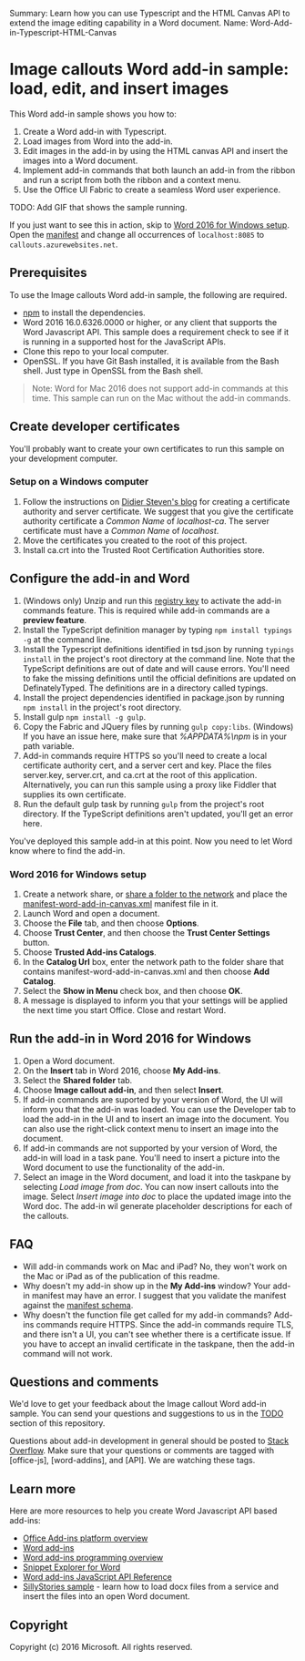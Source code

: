 Summary: Learn how you can use Typescript and the HTML Canvas API to extend the image editing capability in a Word document.
Name: Word-Add-in-Typescript-HTML-Canvas

# Image callouts Word add-in sample: load, edit, and insert images 

This Word add-in sample shows you how to:

1. Create a Word add-in with Typescript.
2. Load images from Word into the add-in.
3. Edit images in the add-in by using the HTML canvas API and insert the images into a Word document.
4. Implement add-in commands that both launch an add-in from the ribbon and run a script from both the ribbon and a context menu.
5. Use the Office UI Fabric to create a seamless Word user experience.

TODO: Add GIF that shows the sample running. 

If you just want to see this in action, skip to [Word 2016 for Windows setup](#word-2016-for-windows-setup). Open the [manifest](#manifest-word-add-in-canvas) and change all occurrences of ```localhost:8085``` to ```callouts.azurewebsites.net```.

## Prerequisites

To use the Image callouts Word add-in sample, the following are required.

* [npm](https://www.npmjs.com/) to install the dependencies.
* Word 2016 16.0.6326.0000 or higher, or any client that supports the Word Javascript API. This sample does a requirement check to see if it is running in a supported host for the JavaScript APIs. 
* Clone this repo to your local computer.
* OpenSSL. If you have Git Bash installed, it is available from the Bash shell. Just type in OpenSSL from the Bash shell.

> Note: Word for Mac 2016 does not support add-in commands at this time. This sample can run on the Mac without the add-in commands. 

## Create developer certificates

You'll probably want to create your own certificates to run this sample on your development computer.

### Setup on a Windows computer

1. Follow the instructions on [Didier Steven's blog](http://blog.didierstevens.com/2015/03/30/howto-make-your-own-cert-with-openssl-on-windows/) for creating a certificate authority and server certificate. We suggest that you give the certificate authority certificate a *Common Name* of *localhost-ca*. The server certificate must have a *Common Name* of *localhost*.
2. Move the certificates you created to the root of this project.
3. Install ca.crt into the Trusted Root Certification Authorities store.

## Configure the add-in and Word

1. (Windows only) Unzip and run this [registry key](https://github.com/OfficeDev/Office-Add-in-Commands-Samples/raw/master/Tools/AddInCommandsUndark/EnableAppCmdXLWD.zip) to activate the add-in commands feature. This is required while add-in commands are a **preview feature**.
2. Install the TypeScript definition manager by typing ```npm install typings -g``` at the command line. 
2. Install the Typescript definitions identified in tsd.json by running ```typings install``` in the project's root directory at the command line. Note that the TypeScript definitions are out of date and will cause errors. You'll need to fake the missing definitions until the official definitions are updated on DefinatelyTyped. The definitions are in a directory called typings.
3. Install the project dependencies identified in package.json by running ```npm install``` in the project's root directory. 
4. Install gulp ```npm install -g gulp```.
4. Copy the Fabric and JQuery files by running ```gulp copy:libs```. (Windows) If you have an issue here, make sure that *%APPDATA%\npm* is in your path variable.
5. Add-in commands require HTTPS so you'll need to create a local certificate authority cert, and a server cert and key.  Place the files server.key, server.crt, and ca.crt at the root of this application. Alternatively, you can run this sample using a proxy like Fiddler that supplies its own certificate. 
6. Run the default gulp task by running ```gulp``` from the project's root directory. If the TypeScript definitions aren't updated, you'll get an error here. 

You've deployed this sample add-in at this point. Now you need to let Word know where to find the add-in.

### Word 2016 for Windows setup

1. Create a network share, or [share a folder to the network](https://technet.microsoft.com/en-us/library/cc770880.aspx) and place the [manifest-word-add-in-canvas.xml](manifest-word-add-in-canvas.xml) manifest file in it.
2. Launch Word and open a document.
3. Choose the **File** tab, and then choose **Options**.
4. Choose **Trust Center**, and then choose the **Trust Center Settings** button.
5. Choose **Trusted Add-ins Catalogs**.
6. In the **Catalog Url** box, enter the network path to the folder share that contains manifest-word-add-in-canvas.xml and then choose **Add Catalog**.
7. Select the **Show in Menu** check box, and then choose **OK**.
8. A message is displayed to inform you that your settings will be applied the next time you start Office. Close and restart Word. 

## Run the add-in in Word 2016 for Windows

1. Open a Word document. 
2. On the **Insert** tab in Word 2016, choose **My Add-ins**. 
3. Select the **Shared folder** tab.
4. Choose **Image callout add-in**, and then select **Insert**.
5. If add-in commands are suported by your version of Word, the UI will inform you that the add-in was loaded. You can use  the Developer tab to load the add-in in the UI and to insert an image into the document. You can also use the right-click context menu to insert an image into the document. 
6. If add-in commands are not supported by your version of Word, the add-in will load in a task pane. You'll need to insert a picture into the Word document to use the functionality of the add-in.
7. Select an image in the Word document, and load it into the taskpane by selecting *Load image from doc*. You can now insert callouts into the image. Select *Insert image into doc* to place the updated image into the Word doc. The add-in wil generate placeholder descriptions for each of the callouts. 

## FAQ

* Will add-in commands work on Mac and iPad? No, they won't work on the Mac or iPad as of the publication of this readme.
* Why doesn't my add-in show up in the **My Add-ins** window? Your add-in manifest may have an error. I suggest that you validate the manifest against the [manifest schema](https://github.com/OfficeDev/Office-Add-in-Commands-Samples/tree/master/Tools/XSD).
* Why doesn't the function file get called for my add-in commands? Add-ins commands require HTTPS. Since the add-in commands require TLS, and there isn't a UI, you can't see whether there is a certificate issue. If you have to accept an invalid certificate in the taskpane, then the add-in command will not work.  

## Questions and comments

We'd love to get your feedback about the Image callout Word add-in sample. You can send your questions and suggestions to us in the [TODO](TODO) section of this repository.

Questions about add-in development in general should be posted to [Stack Overflow](http://stackoverflow.com/questions/tagged/Office365+API). Make sure that your questions or comments are tagged with [office-js], [word-addins], and [API]. We are watching these tags.

## Learn more

Here are more resources to help you create Word Javascript API based add-ins:

* [Office Add-ins platform overview](https://msdn.microsoft.com/EN-US/library/office/jj220082.aspx)
* [Word add-ins](https://github.com/OfficeDev/office-js-docs/blob/master/word/word-add-ins.md)
* [Word add-ins programming overview](https://github.com/OfficeDev/office-js-docs/blob/master/word/word-add-ins-programming-guide.md)
* [Snippet Explorer for Word](http://officesnippetexplorer.azurewebsites.net/#/snippets/word)
* [Word add-ins JavaScript API Reference](https://github.com/OfficeDev/office-js-docs/tree/master/word/word-add-ins-javascript-reference)
* [SillyStories sample](https://github.com/OfficeDev/Word-Add-in-SillyStories) - learn how to load docx files from a service and insert the files into an open Word document.

## Copyright
Copyright (c) 2016 Microsoft. All rights reserved.